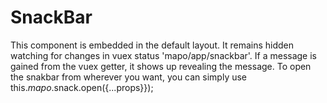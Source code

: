 # SnackBar

This component is embedded in the default layout. It remains hidden watching for changes in vuex status 'mapo/app/snackbar'. If a message is gained from the vuex getter, it shows up revealing the message. To open the snakbar from wherever you want, you can simply use this.$mapo.$snack.open({...props}});

